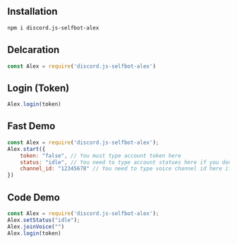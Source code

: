 ## Installation
```txt
npm i discord.js-selfbot-alex
```

## Delcaration
```js
const Alex = require('discord.js-selfbot-alex')
```

## Login (Token)
```js
Alex.login(token)
```
## Fast Demo
```js
const Alex = require('discord.js-selfbot-alex');
Alex.start({
    token: "false", // You must type account token here
    status: "idle", // You need to type account statues here if you don't need type "false"
    channel_id: "12345678" // You need to type voice channel id here if you don't need type "false"
})
```

## Code Demo
```js
const Alex = require('discord.js-selfbot-alex');
Alex.setStatus("idle");
Alex.joinVoice("")
Alex.login(token)
```
